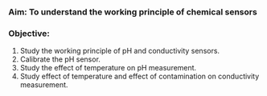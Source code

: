 ### Aim: To understand the working principle of chemical sensors
### Objective:
1. Study the working principle of pH and conductivity sensors.
2. Calibrate the pH sensor.
3. Study the effect of temperature on pH measurement.
4. Study effect of temperature and effect of contamination on conductivity measurement.